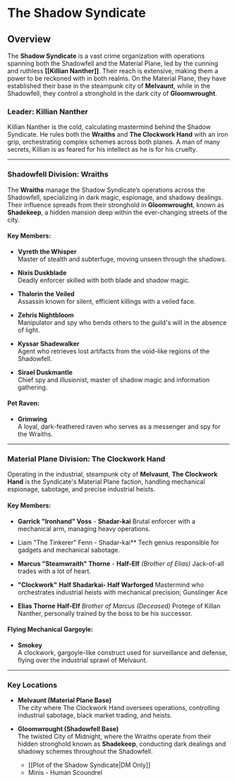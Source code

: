 # The Shadow Syndicate

## Overview
The **Shadow Syndicate** is a vast crime organization with operations spanning both the Shadowfell and the Material Plane, led by the cunning and ruthless **[[Killian Nanther]]**. Their reach is extensive, making them a power to be reckoned with in both realms. On the Material Plane, they have established their base in the steampunk city of **Melvaunt**, while in the Shadowfell, they control a stronghold in the dark city of **Gloomwrought**.

### Leader: **Killian Nanther**
Killian Nanther is the cold, calculating mastermind behind the Shadow Syndicate. He rules both the **Wraiths** and **The Clockwork Hand** with an iron grip, orchestrating complex schemes across both planes. A man of many secrets, Killian is as feared for his intellect as he is for his cruelty.

---

### Shadowfell Division: **Wraiths**
The **Wraiths** manage the Shadow Syndicate’s operations across the Shadowfell, specializing in dark magic, espionage, and shadowy dealings. Their influence spreads from their stronghold in **Gloomwrought**, known as **Shadekeep**, a hidden mansion deep within the ever-changing streets of the city.

#### Key Members:
- **Vyreth the Whisper**  
  Master of stealth and subterfuge, moving unseen through the shadows.

- **Nixis Duskblade**  
  Deadly enforcer skilled with both blade and shadow magic.

- **Thalorin the Veiled**  
  Assassin known for silent, efficient killings with a veiled face.

- **Zehris Nightbloom**  
  Manipulator and spy who bends others to the guild's will in the absence of light.

- **Kyssar Shadewalker**  
  Agent who retrieves lost artifacts from the void-like regions of the Shadowfell.

- **Sirael Duskmantle**  
  Chief spy and illusionist, master of shadow magic and information gathering.

#### Pet Raven:
- **Grimwing**  
  A loyal, dark-feathered raven who serves as a messenger and spy for the Wraiths.

---

### Material Plane Division: **The Clockwork Hand**
Operating in the industrial, steampunk city of **Melvaunt**, **The Clockwork Hand** is the Syndicate's Material Plane faction, handling mechanical espionage, sabotage, and precise industrial heists.

#### Key Members:
- **Garrick "Ironhand" Voss**  - **Shadar-kai**
  Brutal enforcer with a mechanical arm, managing heavy operations.

- Liam "The Tinkerer" Fenn - Shadar-kai**
Tech genius responsible for gadgets and mechanical sabotage.

- **Marcus "Steamwraith" Thorne**  - **Half-Elf** *(Brother of Elias)*
  Jack-of-all trades with a lot of heart.

- **"Clockwork"**  **Half Shadarkai- Half Warforged**
Mastermind who orchestrates industrial heists with mechanical precision; Gunslinger Ace
- **Elias Thorne** **Half-Elf** *Brother of Marcus* *(Deceased)*
Protege of Killan Nanther, personally trained by the boss to be his successor.

#### Flying Mechanical Gargoyle:
- **Smokey**  
  A clockwork, gargoyle-like construct used for surveillance and defense, flying over the industrial sprawl of Melvaunt.

---

### Key Locations

- **Melvaunt (Material Plane Base)**  
  The city where The Clockwork Hand oversees operations, controlling industrial sabotage, black market trading, and heists.

- **Gloomwrought (Shadowfell Base)**  
  The twisted City of Midnight, where the Wraiths operate from their hidden stronghold known as **Shadekeep**, conducting dark dealings and shadowy schemes throughout the Shadowfell. 
	- [[Plot of the Shadow Syndicate|DM Only]]
	- Minis - Human Scoundrel